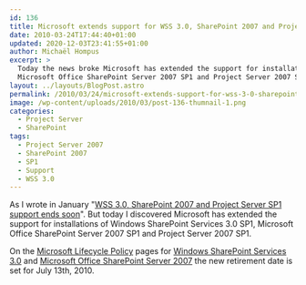 ```yaml
---
id: 136
title: Microsoft extends support for WSS 3.0, SharePoint 2007 and Project Server SP1
date: 2010-03-24T17:44:40+01:00
updated: 2020-12-03T23:41:55+01:00
author: Michaël Hompus
excerpt: >
  Today the news broke Microsoft has extended the support for installations of Windows SharePoint Services 3.0 SP1,
  Microsoft Office SharePoint Server 2007 SP1 and Project Server 2007 SP1.
layout: ../layouts/BlogPost.astro
permalink: /2010/03/24/microsoft-extends-support-for-wss-3-0-sharepoint-2007-and-project-server-sp1/
image: /wp-content/uploads/2010/03/post-136-thumnail-1.png
categories:
  - Project Server
  - SharePoint
tags:
  - Project Server 2007
  - SharePoint 2007
  - SP1
  - Support
  - WSS 3.0
---
```


As I wrote in <time datetime="2010-01-11">January</time>
"[WSS 3.0, SharePoint 2007 and Project Server SP1 support ends soon](/2010/01/11/wss-3-0-sharepoint-2007-and-project-server-sp1-support-ends-soon/)".
But today I discovered Microsoft has extended the support for installations of Windows SharePoint Services 3.0 SP1,
Microsoft Office SharePoint Server 2007 SP1 and Project Server 2007 SP1.

<!--more-->

On the [Microsoft Lifecycle Policy](https://learn.microsoft.com/lifecycle/) pages for
[Windows SharePoint Services 3.0](https://learn.microsoft.com/lifecycle/products/microsoft-windows-sharepoint-services-30) and
[Microsoft Office SharePoint Server 2007](https://learn.microsoft.com/lifecycle/products/microsoft-office-sharepoint-server-2007) 
the new retirement date is set for <time datetime="2010-07-13">July 13th, 2010</time>.
